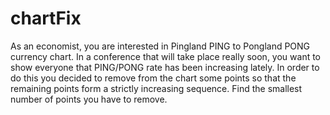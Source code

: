 # chartFix
As an economist, you are interested in Pingland PING to Pongland PONG currency chart. In a conference that will take place really soon, you want to show everyone that PING/PONG rate has been increasing lately. In order to do this you decided to remove from the chart some points so that the remaining points form a strictly increasing sequence. Find the smallest number of points you have to remove.
